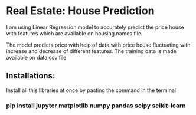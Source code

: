 <h1>Real Estate: House Prediction</h1>

<p>I am using Linear Regression model to accurately predict the price house with features which are available on housing.names file</p>
<p>The model predicts price with help of data with price house fluctuating with increase and decrease of different features. The training data is made available on data.csv file</p>

<h2>Installations: </h2>

<p>Install all this libraries at once by pasting the command in the terminal</p>
<h3>pip install jupyter matplotlib numpy pandas scipy scikit-learn</h3>
